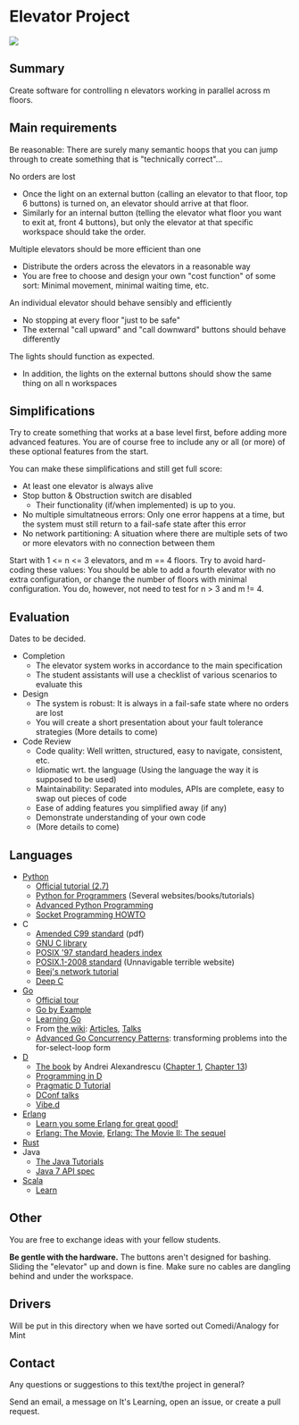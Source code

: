 Elevator Project
================

![](https://raw.github.com/klasbo/TTK4145/master/Project/ElevatorHardware.jpg)


Summary
-------
Create software for controlling n elevators working in parallel across m floors.


Main requirements
-----------------
Be reasonable: There are surely many semantic hoops that you can jump through to create something that is "technically correct"...

No orders are lost
 - Once the light on an external button (calling an elevator to that floor, top 6 buttons) is turned on, an elevator should arrive at that floor.
 - Similarly for an internal button (telling the elevator what floor you want to exit at, front 4 buttons), but only the elevator at that specific workspace should take the order.

Multiple elevators should be more efficient than one
 - Distribute the orders across the elevators in a reasonable way
 - You are free to choose and design your own "cost function" of some sort: Minimal movement, minimal waiting time, etc.
 
An individual elevator should behave sensibly and efficiently
 - No stopping at every floor "just to be safe"
 - The external "call upward" and "call downward" buttons should behave differently
 
The lights should function as expected.
 - In addition, the lights on the external buttons should show the same thing on all n workspaces


Simplifications
---------------
Try to create something that works at a base level first, before adding more advanced features. You are of course free to include any or all (or more) of these optional features from the start.

You can make these simplifications and still get full score:
 - At least one elevator is always alive
 - Stop button & Obstruction switch are disabled
   - Their functionality (if/when implemented) is up to you.
 - No multiple simultatneous errors: Only one error happens at a time, but the system must still return to a fail-safe state after this error
 - No network partitioning: A situation where there are multiple sets of two or more elevators with no connection between them
   
   
Start with 1 <= n <= 3 elevators, and m == 4 floors. Try to avoid hard-coding these values: You should be able to add a fourth elevator with no extra configuration, or change the number of floors with minimal configuration. You do, however, not need to test for n > 3 and m != 4.


Evaluation
----------
Dates to be decided.

 - Completion
   - The elevator system works in accordance to the main specification
   - The student assistants will use a checklist of various scenarios to evaluate this
 - Design
   - The system is robust: It is always in a fail-safe state where no orders are lost
   - You will create a short presentation about your fault tolerance strategies (More details to come)
 - Code Review
   - Code quality: Well written, structured, easy to navigate, consistent, etc.
   - Idiomatic wrt. the language (Using the language the way it is supposed to be used)
   - Maintainability: Separated into modules, APIs are complete, easy to swap out pieces of code
   - Ease of adding features you simplified away (if any)
   - Demonstrate understanding of your own code
   - (More details to come)
   
   
   
Languages
---------

 - [Python](http://python.org/)
   - [Official tutorial (2.7)](http://docs.python.org/2.7/tutorial/)
   - [Python for Programmers](https://wiki.python.org/moin/BeginnersGuide/Programmers) (Several websites/books/tutorials)
   - [Advanced Python Programming](http://www.slideshare.net/vishnukraj/advanced-python-programming)
   - [Socket Programming HOWTO](http://docs.python.org/2/howto/sockets.html)
 - C
   - [Amended C99 standard](http://www.open-std.org/jtc1/sc22/wg14/www/docs/n1256.pdf) (pdf)
   - [GNU C library](http://www.gnu.org/software/libc/manual/html_node/)
   - [POSIX '97 standard headers index](http://pubs.opengroup.org/onlinepubs/7990989775/headix.html)
   - [POSIX.1-2008 standard](http://pubs.opengroup.org/onlinepubs/9699919799/) (Unnavigable terrible website)
   - [Beej's network tutorial](http://beej.us/guide/bgnet/)
   - [Deep C](http://www.slideshare.net/olvemaudal/deep-c)
 - [Go](http://golang.org/)
   - [Official tour](http://tour.golang.org/)
   - [Go by Example](https://gobyexample.com/)
   - [Learning Go](http://www.miek.nl/projects/learninggo/)
   - From [the wiki](http://code.google.com/p/go-wiki/): [Articles](https://code.google.com/p/go-wiki/wiki/Articles), [Talks](https://code.google.com/p/go-wiki/wiki/GoTalks)
   - [Advanced Go Concurrency Patterns](https://www.youtube.com/watch?v=QDDwwePbDtw): transforming problems into the for-select-loop form
 - [D](http://dlang.org/)
   - [The book](http://www.amazon.com/exec/obidos/ASIN/0321635361/) by Andrei Alexandrescu ([Chapter 1](http://www.informit.com/articles/article.aspx?p=1381876), [Chapter 13](http://www.informit.com/articles/article.aspx?p=1609144))
   - [Programming in D](http://ddili.org/ders/d.en/)
   - [Pragmatic D Tutorial](http://qznc.github.io/d-tut/)
   - [DConf talks](http://www.youtube.com/channel/UCzYzlIaxNosNLAueoQaQYXw/videos)
   - [Vibe.d](http://vibed.org/)
 - [Erlang](http://www.erlang.org/)
   - [Learn you some Erlang for great good!](http://learnyousomeerlang.com/content)
   - [Erlang: The Movie](http://www.youtube.com/watch?v=uKfKtXYLG78), [Erlang: The Movie II: The sequel](http://www.youtube.com/watch?v=rRbY3TMUcgQ)
 - [Rust](http://www.rust-lang.org/)
 - Java
   - [The Java Tutorials](http://docs.oracle.com/javase/tutorial/index.html)
   - [Java 7 API spec](http://docs.oracle.com/javase/7/docs/api/)
 - [Scala](http://scala-lang.org/)
   - [Learn](http://scala-lang.org/documentation/)

   
Other
-----
You are free to exchange ideas with your fellow students.

**Be gentle with the hardware.** The buttons aren't designed for bashing. Sliding the "elevator" up and down is fine. Make sure no cables are dangling behind and under the workspace.


Drivers
-------
Will be put in this directory when we have sorted out Comedi/Analogy for Mint


Contact
-------
Any questions or suggestions to this text/the project in general?

Send an email, a message on It's Learning, open an issue, or create a pull request.








